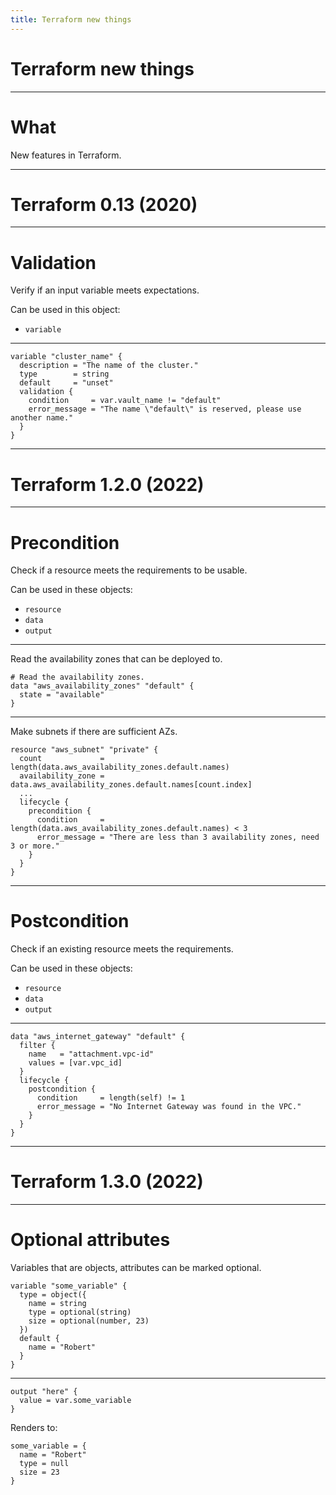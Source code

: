```yaml
---
title: Terraform new things
---
```


# Terraform new things

---

# What

New features in Terraform.

---

# Terraform 0.13 (2020)

----

# Validation

Verify if an input variable meets expectations.

Can be used in this object:

- `variable`

----

```hcl
variable "cluster_name" {
  description = "The name of the cluster."
  type        = string
  default     = "unset"
  validation {
    condition     = var.vault_name != "default"
    error_message = "The name \"default\" is reserved, please use another name."
  }
}
```
---

# Terraform 1.2.0 (2022)

----

# Precondition

Check if a resource meets the requirements to be usable.

Can be used in these objects:

- `resource`
- `data`
- `output`

----

Read the availability zones that can be deployed to.

```hcl
# Read the availability zones.
data "aws_availability_zones" "default" {
  state = "available"
}
```

----

Make subnets if there are sufficient AZs.

```hcl
resource "aws_subnet" "private" {
  count             = length(data.aws_availability_zones.default.names)
  availability_zone = data.aws_availability_zones.default.names[count.index]
  ...
  lifecycle {
    precondition {
      condition     = length(data.aws_availability_zones.default.names) < 3
      error_message = "There are less than 3 availability zones, need 3 or more."
    }
  }
}
```

---

# Postcondition

Check if an existing resource meets the requirements.

Can be used in these objects:

- `resource`
- `data`
- `output`

----

```hcl
data "aws_internet_gateway" "default" {
  filter {
    name   = "attachment.vpc-id"
    values = [var.vpc_id]
  }
  lifecycle {
    postcondition {
      condition     = length(self) != 1
      error_message = "No Internet Gateway was found in the VPC."
    }
  }
}
```
---
# Terraform 1.3.0 (2022)

---

# Optional attributes

Variables that are objects, attributes can be marked optional.

```hcl
variable "some_variable" {
  type = object({
    name = string
    type = optional(string)
    size = optional(number, 23)
  })
  default {
    name = "Robert"
  }
}
```

----

```hcl
output "here" {
  value = var.some_variable
}
```

Renders to:
```
some_variable = {
  name = "Robert"
  type = null
  size = 23
}
```
